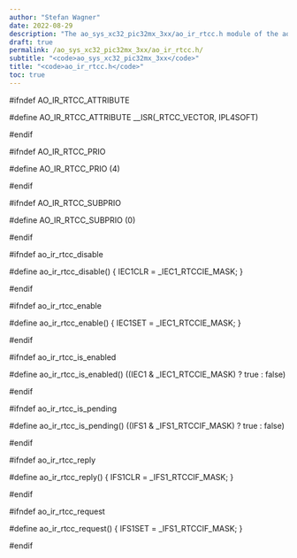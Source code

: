 ```yaml
---
author: "Stefan Wagner"
date: 2022-08-29
description: "The ao_sys_xc32_pic32mx_3xx/ao_ir_rtcc.h module of the ao real-time operating system."
draft: true
permalink: /ao_sys_xc32_pic32mx_3xx/ao_ir_rtcc.h/ 
subtitle: "<code>ao_sys_xc32_pic32mx_3xx</code>"
title: "<code>ao_ir_rtcc.h</code>"
toc: true
---
```


#ifndef AO_IR_RTCC_ATTRIBUTE

#define AO_IR_RTCC_ATTRIBUTE        __ISR(_RTCC_VECTOR, IPL4SOFT)

#endif

#ifndef AO_IR_RTCC_PRIO

#define AO_IR_RTCC_PRIO             (4)

#endif

#ifndef AO_IR_RTCC_SUBPRIO

#define AO_IR_RTCC_SUBPRIO          (0)

#endif

#ifndef ao_ir_rtcc_disable

#define ao_ir_rtcc_disable()        { IEC1CLR = _IEC1_RTCCIE_MASK; }

#endif

#ifndef ao_ir_rtcc_enable

#define ao_ir_rtcc_enable()         { IEC1SET = _IEC1_RTCCIE_MASK; }

#endif

#ifndef ao_ir_rtcc_is_enabled

#define ao_ir_rtcc_is_enabled()     ((IEC1 & _IEC1_RTCCIE_MASK) ? true : false)

#endif

#ifndef ao_ir_rtcc_is_pending

#define ao_ir_rtcc_is_pending()     ((IFS1 & _IFS1_RTCCIF_MASK) ? true : false)

#endif

#ifndef ao_ir_rtcc_reply

#define ao_ir_rtcc_reply()          { IFS1CLR = _IFS1_RTCCIF_MASK; }

#endif

#ifndef ao_ir_rtcc_request

#define ao_ir_rtcc_request()        { IFS1SET = _IFS1_RTCCIF_MASK; }

#endif

